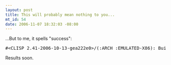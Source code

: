 ```yaml
--- 
layout: post
title: This will probably mean nothing to you...
mt_id: 54
date: 2006-11-07 18:32:03 -08:00
---
```

...But to me, it spells "success":

<pre>#&lt;CLISP 2.41-2006-10-13-gea222e0&gt;/(:ARCH :EMULATED-X86): Build:OK BM3:012</pre>

Results soon. 

